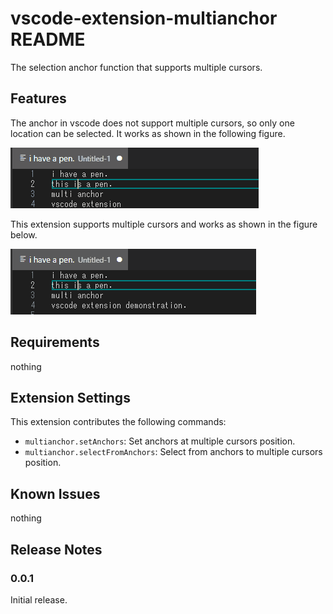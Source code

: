 # vscode-extension-multianchor README

The selection anchor function that supports multiple cursors.

## Features

The anchor in vscode does not support multiple cursors, so only one location can be selected. It works as shown in the following figure.

![default-anchor-demo](https://raw.githubusercontent.com/vsgutcode/vscode-extension-multianchor/main/images/default-anchor-demo.gif)


This extension supports multiple cursors and works as shown in the figure below.

![multianchor-demo](https://raw.githubusercontent.com/vsgutcode/vscode-extension-multianchor/main/images/multianchor-demo.gif)


## Requirements

nothing

## Extension Settings

This extension contributes the following commands:

* `multianchor.setAnchors`: Set anchors at multiple cursors position.
* `multianchor.selectFromAnchors`: Select from anchors to multiple cursors position.

## Known Issues

nothing

## Release Notes


### 0.0.1

Initial release.

